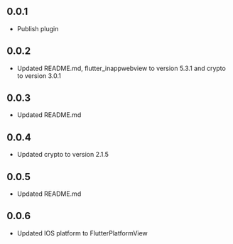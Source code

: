 ## 0.0.1
* Publish plugin
## 0.0.2
* Updated README.md, flutter_inappwebview to version 5.3.1 and crypto to version 3.0.1
## 0.0.3
* Updated README.md
## 0.0.4
* Updated crypto to version 2.1.5
## 0.0.5
* Updated README.md
## 0.0.6
* Updated IOS platform to FlutterPlatformView